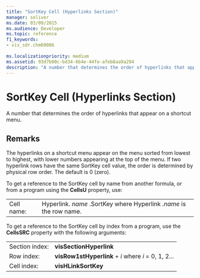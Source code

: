 ```yaml
---
title: "SortKey Cell (Hyperlinks Section)" 
manager: soliver
ms.date: 03/09/2015
ms.audience: Developer
ms.topic: reference
f1_keywords:
- vis_sdr.chm60086
 
ms.localizationpriority: medium
ms.assetid: 93d7b00c-bd34-6b4e-44fe-afeb8aa9a294
description: "A number that determines the order of hyperlinks that appear on a shortcut menu."
---
```


# SortKey Cell (Hyperlinks Section)

A number that determines the order of hyperlinks that appear on a shortcut menu.
  
## Remarks

The hyperlinks on a shortcut menu appear on the menu sorted from lowest to highest, with lower numbers appearing at the top of the menu. If two hyperlink rows have the same SortKey cell value, the order is determined by physical row order. The default is 0 (zero).
  
To get a reference to the SortKey cell by name from another formula, or from a program using the **CellsU** property, use:
  
|||
|:-----|:-----|
|Cell name:  <br/> |Hyperlink. *name* .SortKey where Hyperlink  *.name*  is the row name.  <br/> |

To get a reference to the SortKey cell by index from a program, use the **CellsSRC** property with the following arguments:
  
|||
|:-----|:-----|
|Section index:  <br/> |**visSectionHyperlink** <br/> |
|Row index:  <br/> |**visRow1stHyperlink** +  *i*  where  *i*  = 0, 1, 2... |
|Cell index:  <br/> |**visHLinkSortKey** <br/> |
